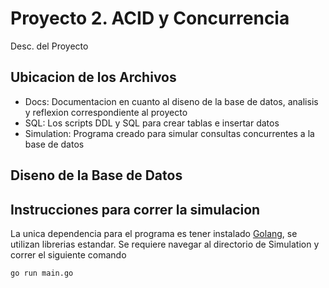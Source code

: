 # Proyecto 2. ACID y Concurrencia
Desc. del Proyecto

## Ubicacion de los Archivos
- Docs: Documentacion en cuanto al diseno de la base de datos, analisis y reflexion correspondiente al proyecto
- SQL: Los scripts DDL y SQL para crear tablas e insertar datos
- Simulation: Programa creado para simular consultas concurrentes a la base de datos
## Diseno de la Base de Datos

## Instrucciones para correr la simulacion
La unica dependencia para el programa es tener instalado [Golang](https://go.dev), se utilizan librerias estandar. Se requiere navegar al directorio de Simulation y correr el siguiente comando
```
go run main.go
```


